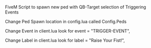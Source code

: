 FiveM Script to spawn new ped with QB-Target selection of Triggering Events

Change Ped Spawn location in config.lua called Config.Peds

Change Event in client.lua look for event = "TRIGGER-EVENT",

Change Label in client.lua look for label = "Raise Your Fist!",      
